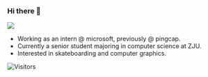 ### Hi there 👋

[![](https://github-readme-stats.vercel.app/api?username=MartinNose&show_icons=true&hide_border=true&count_private=true&theme=buefy&layout=compact)]() 
<!-- [![](https://github-readme-stats.vercel.app/api/top-langs/?username=MartinNose&layout=compact&hide=html,css,less,ejs&langs_count=11&hide_border=true&theme=buefy)]() -->

- Working as an intern @ microsoft, previously @ pingcap.
- Currently a senior student majoring in computer science at ZJU.
- Interested in skateboarding and computer graphics.

![Visitors](https://visitor-badge.laobi.icu/badge?page_id=MartinNose) 


